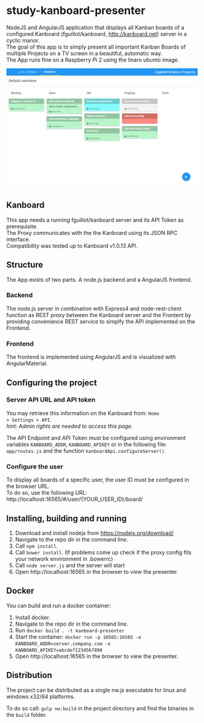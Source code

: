 study-kanboard-presenter
======================

NodeJS and AngularJS application that displays all Kanban boards of a configured Kanboard (fguillot/kanboard, http://kanboard.net) server in a cyclic manor.<br>
The goal of this app is to simply present all important Kanban Boards of multiple Projects on a TV screen in a beautiful, automatic way.<br>
The App runs fine on a Raspberry Pi 2 using the linaro ubunto image.

![app screenshot](https://raw.githubusercontent.com/davideberlein/kanboard-presenter/master/doc/kanboard-presenter.png)

## Kanboard
This app needs a running fguillot/kanboard server and its API Token as prerequisite.<br>
The Proxy communicates with the the Kanboard using its JSON RPC interface.<br>
Compatibility was tested up to Kanboard v1.0.13 API.

## Structure
The App exists of two parts. A node.js backend and a AngularJS frontend.
### Backend
The node.js server in combination with Express4 and node-rest-client function as REST proxy between the Kanboard server and the Frontent by providing convenience REST service to simplfy the API implemented on the Frontend.<br>
### Frontend
The frontend is implemented using AngularJS and is visualized with AngularMaterial.


## Configuring the project

### Server API URL and API token
You may retrieve this information on the Kanboard from: <code>Home > Settings > API</code>.<br>
<i>hint: Admin rights are needed to access this page.</i><br>

The API Endpoint and API Token must be configured using environment variables <code>KANBOARD_ADDR</code>, <code>KANBOARD_APIKEY</code> or in the following file:
<code>app/routes.js</code> and the function <code>kanboardApi.configureServer()</code>.

### Configure the user
To display all boards of a specific user, the user ID must be configured in the browser URL.<br>
To do so, use the following URL: http://localhost:16565/#/user/{YOUR_USER_ID}/board/<br>

## Installing, building and running
1. Download and install nodejs from https://nodejs.org/download/
2. Navigate to the repo dir in the command line.
3. Call <code>npm install</code>.
4. Call <code>bower install</code>. (If problems come up check if the proxy config fits your network environment in .bowerrc)
5. Call <code>node server.js</code> and the server will start
6. Open http://localhost:16565 in the browser to view the presenter.

## Docker
You can build and run a docker container:

1. Install docker.
2. Navigate to the repo dir in the command line.
3. Run <code>docker build . -t kanboard-presenter</code>
4. Start the container: <code>docker run -p 16565:16565 -e KANBOARD_ADDR=server.company.com -e KANBOARD_APIKEY=abcdef1234567890</code>
5. Open http://localhost:16565 in the browser to view the presenter.

## Distribution
<p>The project can be distributed as a single nw.js executable for linux and windows x32/64 platforms.</p>
To do so call: <code>gulp nw:build</code> in the project directory and find the binaries in the <code>build</code> folder.
